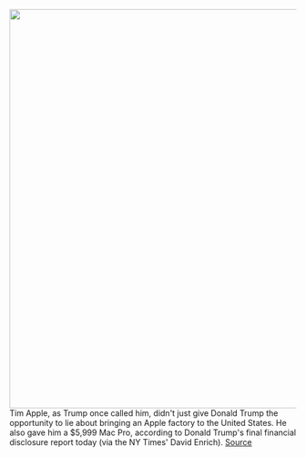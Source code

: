 <img src='https://cdn.vox-cdn.com/thumbor/cW_t_EZlNBT36sTYEdo7i0qPpJ0=/0x0:5568x3712/1200x800/filters:focal(2889x1470:3779x2360)/cdn.vox-cdn.com/uploads/chorus_image/image/68697811/1183652230.0.jpg' width='700px' /><br/>
Tim Apple, as Trump once called him, didn't just give Donald Trump the opportunity to lie about bringing an Apple factory to the United States. He also gave him a $5,999 Mac Pro, according to Donald Trump's final financial disclosure report today (via the NY Times' David Enrich).
<a href='https://www.theverge.com/2021/1/20/22241646/apple-tim-cook-gave-the-first-mac-pro-to-trump'> Source <a/>
